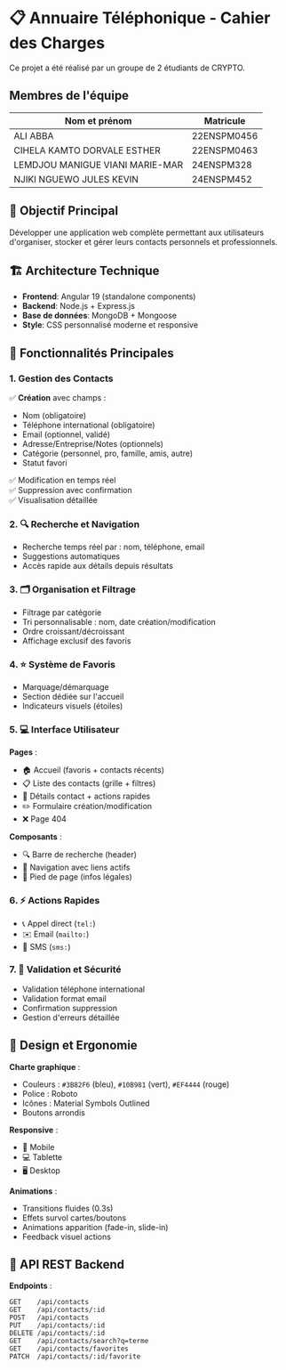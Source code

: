 # 📋 Annuaire Téléphonique - Cahier des Charges

Ce projet a été réalisé par un groupe de 2 étudiants de CRYPTO.

## Membres de l'équipe

| Nom et prénom                     | Matricule    |
|------------------------------------|--------------|
| ALI ABBA                           | 22ENSPM0456  |
| CIHELA KAMTO DORVALE ESTHER        | 22ENSPM0463  |
| LEMDJOU MANIGUE VIANI MARIE-MAR    | 24ENSPM328   |
| NJIKI NGUEWO JULES KEVIN           | 24ENSPM452   |

## 🎯 Objectif Principal
Développer une application web complète permettant aux utilisateurs d'organiser, stocker et gérer leurs contacts personnels et professionnels.

## 🏗️ Architecture Technique
- **Frontend**: Angular 19 (standalone components)
- **Backend**: Node.js + Express.js
- **Base de données**: MongoDB + Mongoose
- **Style**: CSS personnalisé moderne et responsive

## 📱 Fonctionnalités Principales

### 1. Gestion des Contacts
✅ **Création** avec champs :
  - Nom (obligatoire)
  - Téléphone international (obligatoire)
  - Email (optionnel, validé)
  - Adresse/Entreprise/Notes (optionnels)
  - Catégorie (personnel, pro, famille, amis, autre)
  - Statut favori

✅ Modification en temps réel  
✅ Suppression avec confirmation  
✅ Visualisation détaillée  

### 2. 🔍 Recherche et Navigation
- Recherche temps réel par : nom, téléphone, email
- Suggestions automatiques
- Accès rapide aux détails depuis résultats

### 3. 🗂 Organisation et Filtrage
- Filtrage par catégorie
- Tri personnalisable : nom, date création/modification
- Ordre croissant/décroissant
- Affichage exclusif des favoris

### 4. ⭐ Système de Favoris
- Marquage/démarquage
- Section dédiée sur l'accueil
- Indicateurs visuels (étoiles)

### 5. 💻 Interface Utilisateur
**Pages** :
- 🏠 Accueil (favoris + contacts récents)
- 📋 Liste des contacts (grille + filtres)
- 👤 Détails contact + actions rapides
- ✏️ Formulaire création/modification
- ❌ Page 404

**Composants** :
- 🔍 Barre de recherche (header)
- 🧭 Navigation avec liens actifs
- 🦶 Pied de page (infos légales)

### 6. ⚡ Actions Rapides
- 📞 Appel direct (`tel:`)
- ✉️ Email (`mailto:`)
- 💬 SMS (`sms:`)

### 7. 🔐 Validation et Sécurité
- Validation téléphone international
- Validation format email
- Confirmation suppression
- Gestion d'erreurs détaillée

## 🎨 Design et Ergonomie
**Charte graphique** :
- Couleurs : `#3B82F6` (bleu), `#10B981` (vert), `#EF4444` (rouge)
- Police : Roboto
- Icônes : Material Symbols Outlined
- Boutons arrondis

**Responsive** :
- 📱 Mobile
- 💻 Tablette
- 🖥 Desktop

**Animations** :
- Transitions fluides (0.3s)
- Effets survol cartes/boutons
- Animations apparition (fade-in, slide-in)
- Feedback visuel actions

## 🔧 API REST Backend
**Endpoints** :
```http
GET    /api/contacts
GET    /api/contacts/:id
POST   /api/contacts
PUT    /api/contacts/:id
DELETE /api/contacts/:id
GET    /api/contacts/search?q=terme
GET    /api/contacts/favorites
PATCH  /api/contacts/:id/favorite
